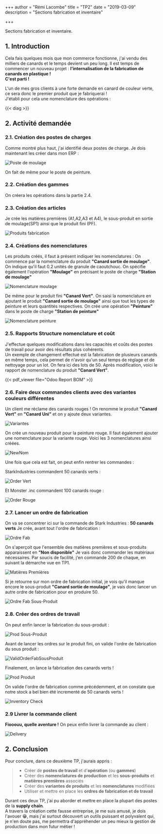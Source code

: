 +++
author = "Rémi Lacombe"
title = "TP2"
date = "2019-03-09"
description = "Sections fabrication et inventaire"

+++

Sections fabrication et inventaire.
<!--more-->

## 1. Introduction

Cela fais quelques mois que mon commerce fonctionne, j'ai vendu des milliers de canards et le temps devient un peu long. Il est temps de commencer un nouveau projet : **l'internalisation de la fabrication de canards en plastique !**  
**C'est parti !**

L'un de mes gros clients à une forte demande en canard de couleur verte, ce sera donc le premier produit que je fabriquerai !  
J'établi pour cela une nomenclature des opérations :  

{{< diag >}}

## 2. Activité demandée

### 2.1. Création des postes de charges

Comme montré plus haut, j'ai identifié deux postes de charge. Je dois maintenant les créer dans mon ERP :

![Poste de moulage](RAPPORT_SI/PosteDeTravail.gif)

On fait de même pour le poste de peinture.

### 2.2. Création des gammes

On créera les opérations dans la partie 2.4.

### 2.3. Création des articles

Je crée les matières premières (A1,A2,A3 et A4), le sous-produit en sortie de moulage(SP1) ainsi que le produit fini (PF).

![Produits fabrication](RAPPORT_SI/ProduitsFabrication.gif)

### 2.4. Créations des nomenclatures

Les produits créés, il faut à présent indiquer les nomenclatures :
On commence par la nomenclature du produit **"Canard sortie de moulage"**.  
On indique qu'il faut 0.2 unités de granule de caoutchouc. On spécifie également l'opération **"Moulage"** en précisant le poste de charge **"Station de moulage"**

![Nomenclature moulage](RAPPORT_SI/NomMoulage.gif)

De même pour le produit fini **"Canard Vert"**. On saisi la nomenclature en ajoutant le produit **"Canard sortie de moulage"** ainsi que tout les types de peinture et leurs quantités respectives. On crée une opération **"Peinture"** dans le poste de charge **"Station de peinture"**

![Nomenclature peinture](RAPPORT_SI/NomPeinture.gif)

### 2.5. Rapports Structure nomenclature et coût

J'effectue quelques modifications dans les capacités et coûts des postes de travail pour avoir des résultats plus cohérents.  
Un exemple de changement effectué est la fabrication de plusieurs canards en même temps, cela permet de n'avoir qu'un seul temps de réglage et de nettoyage pour un lot. On fera ici des lots de 50.
Après modification, voici le rapport de nomenclature du produit **"Canard Vert"**.

{{< pdf_viewer file="Odoo Report BOM" >}}

### 2.6. Faire deux commandes clients avec des variantes couleurs différentes

Un client me réclame des canards rouges !
On renomme le produit **"Canard Vert"** en **"Canard Uni"** et on y ajoute deux variantes.

![Variantes](RAPPORT_SI/Variantes.gif)

On crée un nouveau produit pour la peinture rouge. Il faut également ajouter une nomenclature pour la variante rouge. Voici les 3 nomenclatures ainsi créées.

![NewNom](RAPPORT_SI/NewNom.gif)

Une fois que cela est fait, on peut enfin rentrer les commandes :

StarkIndustries commandent 50 canards verts :

![Order Vert](RAPPORT_SI/OrderVert.gif)

Et Monster .inc commandent 100 canards rouge :

![Order Rouge](/OrderRouge.gif)

### 2.7. Lancer un ordre de fabrication

On va se concentrer ici sur la commande de Stark Industries : **50 canards verts**
Je crée, avant tout l'ordre de fabrication :

![Ordre Fab](/OrderFab.gif)

On s'aperçoit que l'ensemble des matières premières et sous-produits apparaissent en **"Non disponible"**
Je vais donc commander les matériaux nécessaires. Par soucis de facilité, j'en commande 200 de chaque, en suivant la démarche vue en TP1.

![Matières Premières](/RawMaterials.gif)

Si je retourne sur mon ordre de fabrication initial, je vois qu'il manque encore le sous-produit **"Canard sortie de moulage"**, je vais donc lancer un autre ordre de fabrication pour en produire 50.

![Ordre Fab Sous-Produit](/OrderFabSousProduit.gif)

### 2.8. Créer des ordres de travail

On peut enfin lancer la fabrication du sous-produit :

![Prod Sous-Produit](/ProdSousProduit.gif)

Avant de lancer les ordres sur le produit fini, on valide l'ordre de fabrication du sous produit :

![ValidOrderFabSousProduit](/ValidOrderFabSousProduit.gif)

Finalement, on lance la fabrication des canards verts !

![Prod Produit](/ProdProduit.gif)

On valide l'ordre de fabrication comme précédemment, et on constate que notre stock a bel bien été incrementé de 50 canards verts !

![Inventory Check](/InventoryCheck.gif)

### 2.9 Livrer la commande client

**Fiooouu, quelle aventure !** On peux enfin livrer la commande au client :

![Delivery](/Delivery.gif)

## 2. Conclusion

Pour conclure, dans ce deuxième TP, j'aurais appris :

>- Créer de **postes de travail** et d'**opération** (ou **gammes**)
>- Créer des **nomenclatures de production** et les **sous-produits** et **matières premières** associés
>- Créer des **variantes de produits** et les **nomenclatures** modifiées
>- Utiliser et mettre en place les **ordres de fabrication et de travail**

Durant ces deux TP, j'ai pu aborder et mettre en place la plupart des postes de la **supply chain**.  
A travers la création cette fausse entreprise, je me suis amusé, je dois l'avouer 😁, mais j'ai surtout découvert un outils puissant et polyvalent qui, je n'en doute pas, me permettra d'appréhender un peu mieux la gestion de production dans mon futur métier !
